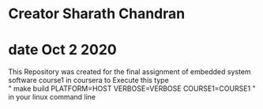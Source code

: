 # Creator Sharath Chandran										           
# date Oct 2 2020													   
															   
This Repository was created for the final assignment of embedded system software course1 in coursera to Execute this type  
" make build PLATFORM=HOST VERBOSE=VERBOSE COURSE1=COURSE1 " in your linux command line	   
															   
	
